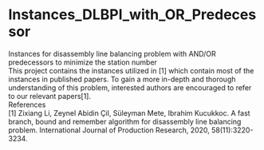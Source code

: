 # Instances_DLBPI_with_OR_Predecessor
Instances for disassembly line balancing problem with AND/OR predecessors to minimize the station number  
This project contains the instances utilized in [1] which contain most of the instances in published papers. To gain a more in-depth and thorough understanding of this problem, interested authors are encouraged to refer to our relevant papers[1].   
References  
[1] Zixiang Li, Zeynel Abidin Çil, Süleyman Mete, Ibrahim Kucukkoc. A fast branch, bound and remember algorithm for disassembly line balancing problem. International Journal of Production Research, 2020, 58(11):3220-3234.  


